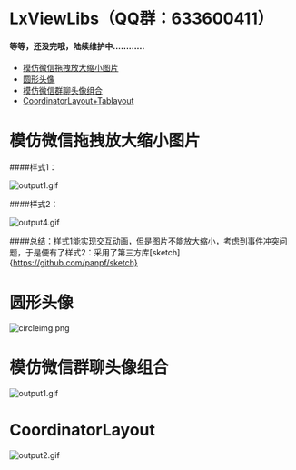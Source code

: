 # LxViewLibs（QQ群：633600411）

#### 等等，还没完哦，陆续维护中............



* [模仿微信拖拽放大缩小图片](#模仿微信拖拽放大缩小图片)
* [圆形头像](#圆形头像)
* [模仿微信群聊头像组合](#模仿微信群聊头像组合)
* [CoordinatorLayout+Tablayout](#CoordinatorLayout)

# 模仿微信拖拽放大缩小图片
####样式1：

![output1.gif](https://upload-images.jianshu.io/upload_images/4906229-d2d7c1290207cd11.gif?imageMogr2/auto-orient/strip)

####样式2：

![output4.gif](https://upload-images.jianshu.io/upload_images/4906229-bf6b53a42651ebc9.gif?imageMogr2/auto-orient/strip)

####总结：样式1能实现交互动画，但是图片不能放大缩小，考虑到事件冲突问题，于是便有了样式2：采用了第三方库[sketch]{https://github.com/panpf/sketch}

# 圆形头像
![circleimg.png](https://upload-images.jianshu.io/upload_images/4906229-80f748c5a876507d.png?imageMogr2/auto-orient/strip%7CimageView2/2/w/1240)

# 模仿微信群聊头像组合
![output1.gif](https://upload-images.jianshu.io/upload_images/4906229-d058571b953b7ea8.gif?imageMogr2/auto-orient/strip)

# CoordinatorLayout
![output2.gif](https://upload-images.jianshu.io/upload_images/4906229-3bc17e60c2531841.gif?imageMogr2/auto-orient/strip)






